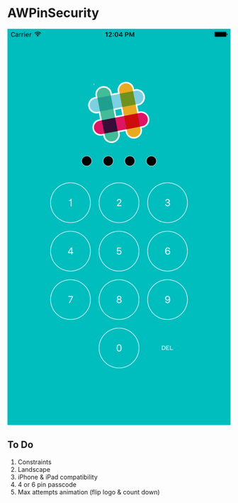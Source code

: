 # AWPinSecurity

![Screenshot](/img/Screenshot.png?raw=true "Screenshot")

## To Do
1. Constraints
2. Landscape
3. iPhone & iPad compatibility
4. 4 or 6 pin passcode
5. Max attempts animation (flip logo & count down)
